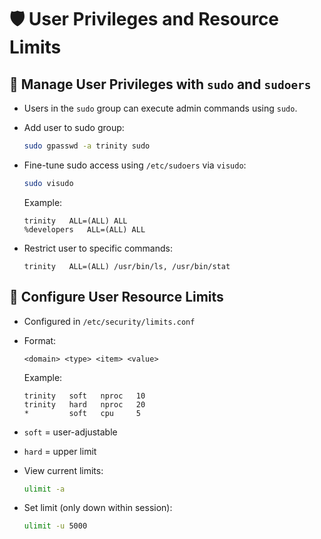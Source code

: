 # 🛡️ User Privileges and Resource Limits

## 🔐 Manage User Privileges with `sudo` and `sudoers`

- Users in the `sudo` group can execute admin commands using `sudo`.
- Add user to sudo group:
  ```bash
  sudo gpasswd -a trinity sudo
  ```

- Fine-tune sudo access using `/etc/sudoers` via `visudo`:
  ```bash
  sudo visudo
  ```

  Example:
  ```text
  trinity   ALL=(ALL) ALL
  %developers   ALL=(ALL) ALL
  ```

- Restrict user to specific commands:
  ```text
  trinity   ALL=(ALL) /usr/bin/ls, /usr/bin/stat
  ```

## 🧠 Configure User Resource Limits

- Configured in `/etc/security/limits.conf`
- Format:
  ```text
  <domain> <type> <item> <value>
  ```

  Example:
  ```text
  trinity   soft   nproc   10
  trinity   hard   nproc   20
  *         soft   cpu     5
  ```

- `soft` = user-adjustable
- `hard` = upper limit

- View current limits:
  ```bash
  ulimit -a
  ```

- Set limit (only down within session):
  ```bash
  ulimit -u 5000
  ```
